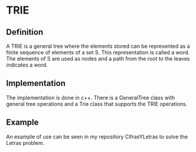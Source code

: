 # TRIE

## Definition

A TRIE is a general tree where the elements stored can be represented as a finite sequence of elements of a set S. This representation is called a word. The elements of S are used as nodes and a path from the root to the leaves indicates a word.

## Implementation

The implementation is done in c++. There is a GeneralTree class with general tree operations and a Trie class that supports the TRIE operations. 

## Example

An example of use can be seen in my repository CifrasYLetras to solve the Letras problem.